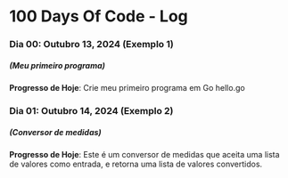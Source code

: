 # 100 Days Of Code - Log

### Dia 00: Outubro 13, 2024 (Exemplo 1)
##### (Meu primeiro programa)

**Progresso de Hoje**: Crie meu primeiro programa em Go hello.go

### Dia 01: Outubro 14, 2024 (Exemplo 2)
##### (Conversor de medidas)

**Progresso de Hoje**: Este é um conversor de medidas que aceita uma lista de valores como entrada, e retorna uma lista de valores convertidos.